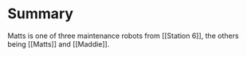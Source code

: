# Summary
Matts is one of three maintenance robots from [[Station 6]], the others being [[Matts]] and [[Maddie]]. 